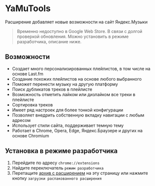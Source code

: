 # YaMuTools
Расширение добавляет новые возможности на сайт Яндекс.Музыки

> Временно недоступно в Google Web Store. В связи с долгой проверкой обновления. Можно установить в режиме разработчика, описание ниже.

## Возможности
- Создает много персонализированных плейлистов, в том числе на основе Last.fm
- Создание похожих плейлистов на основе любого выбранного
- Поможет перенести музыку на другую платформу
- Поиск дубликатов треков в плейлисте
- Возможность отметить лайком или дизлайком все треки в плейлисте
- Сортировка треков
- Имеет ряд настроек для более тонкой конфигурации
- Позволяет внедрить собственную вкладку навигации с любым адресом
- Использует стили сайта, поддерживает темную тему
- Работает в Chrome, Opera, Edge, Яндекс.Браузере и других на основе Chromium

## Установка в режиме разработчика
1. Перейдите по адресу `chrome://extensions`
2. Найдите переключатель `режим разработчика`
3. Перетащите [архив с расширением](https://github.com/Chimildic/YaMuTools/releases) на эту страницу или нажмите кнопку `загрузки распакованного расширения`

